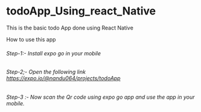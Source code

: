 # todoApp_Using_react_Native
This is the basic todo App done using React Native

How to use this app

###### Step-1:- Install expo go in your mobile
###### Step-2;- Open the following link https://expo.io/@nandu064/projects/todoApp 
###### Step-3 :- Now scan the Qr code using expo go app and use the app in your mobile.
